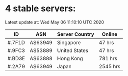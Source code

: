 # 4 stable servers:

Latest update at: Wed May 06 11:10:10 UTC 2020

| ID | ASN | Server Country | Online |
| -- | --- | -------------- | ------ |
| #.7F1D | AS63949 | Singapore | 47 hrs |
| #.9FC3 | AS53889 | United States | 47 hrs |
| #.BD3E | AS63888 | Hong Kong | 781 hrs |
| #.2A79 | AS63949 | Japan | 2545 hrs |

